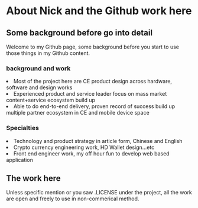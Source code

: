 # About Nick and the Github work here

## Some background before go into detail

Welcome to my Github page, some background before you start to use those things in my Github content.

### background and work
<li>Most of the project here are CE product design across hardware, software and design works</li>
<li>Experienced product and service leader focus on mass market content+service ecosystem build up</li>
<li>Able to do end-to-end delivery, proven record of success build up multiple partner ecosystem in CE and mobile device space</li>

### Specialties
<li>Technology and product strategy in article form, Chinese and English</li>
<li>Crypto currency engineering work, HD Wallet design...etc</li>
<li>Front end engineer work, my off hour fun to develop web based application</li>

## The work here

Unless specific mention or you saw .LICENSE under the project, all the work are open and freely to use in non-commerical method.
